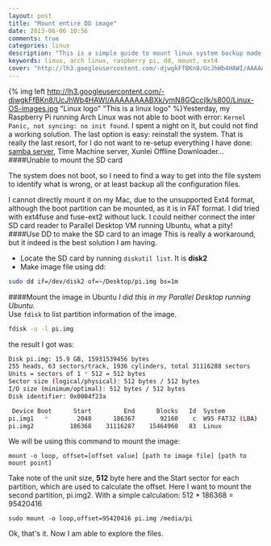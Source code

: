 ```yaml
---
layout: post
title: "Mount entire DD image"
date: 2013-06-06 10:56
comments: true
categories: linux
description: "This is a simple guide to mount linux system backup made using dd."
keywords: linux, arch linux, raspberry pi, dd, mount, ext4
cover: "http://lh3.googleusercontent.com/-djwgkFfBKn8/UcJhWb4HAWI/AAAAAAAABXk/ymN8GQccjlk/s800/Linux-OS-images.jpg"
---
```

{% img left http://lh3.googleusercontent.com/-djwgkFfBKn8/UcJhWb4HAWI/AAAAAAAABXk/ymN8GQccjlk/s800/Linux-OS-images.jpg  "Linux logo" "This is a linux logo" %}Yesterday, my Raspberry Pi running Arch Linux was not able to boot with error: `Kernel Panic, not syncing: no init found`. I spent a night on it, but could not find a working solution. The last option is easy: reinstall the system. That is really the last resort, for I do not want to re-setup everything I have done: [samba server](/2013/03/life-of-pi-samba-server.html), Time Machine server, Xunlei Offline Downloader...  
####Unable to mount the SD card

The system does not boot, so I need to find a way to get into the file system to identify what is wrong, or at least backup all the configuration files.
<!--more-->
I cannot directly mount it on my Mac, due to the unsupported Ext4 format, although the boot partition can be mounted, as it is in FAT format. I did tried with ext4fuse and fuse-ext2 without luck.
I could neither connect the inter SD card reader to Parallel Desktop VM running Ubuntu, what a pity!
####Use DD to make the SD card to an image
This is really a workaround, but it indeed is the best solution I am having.  
*	Locate the SD card by running `diskutil list`. It is __disk2__  
*	Make image file using dd:
```sh
sudo dd if=/dev/disk2 of=~/Desktop/pi.img bs=1m
```
####Mount the image in Ubuntu
_I did this in my Parallel Desktop running Ubuntu._  
Use `fdisk` to list partition information of the image.	
```sh
fdisk -u -l pi.img
```
the result I got was:
```sh 
Disk pi.img: 15.9 GB, 15931539456 bytes
255 heads, 63 sectors/track, 1936 cylinders, total 31116288 sectors
Units = sectors of 1 * 512 = 512 bytes
Sector size (logical/physical): 512 bytes / 512 bytes
I/O size (minimum/optimal): 512 bytes / 512 bytes
Disk identifier: 0x0004f23a

 Device Boot      Start         End      Blocks   Id  System
pi.img1   *        2048      186367       92160    c  W95 FAT32 (LBA)
pi.img2          186368    31116287    15464960   83  Linux
```
We will be using this command to mount the image:
```
mount -o loop, offset=[offset value] [path to image file] [path to mount point]
```
Take note of the unit size, __512__ byte here and the Start sector for each partition, which are used to calculate the offset.
Here I want to mount the second partition, pi.img2. With a simple calculation: 512 * 186368 = 95420416
```
sudo mount -o loop,offset=95420416 pi.img /media/pi
```
Ok, that's it. Now I am able to explore the files.